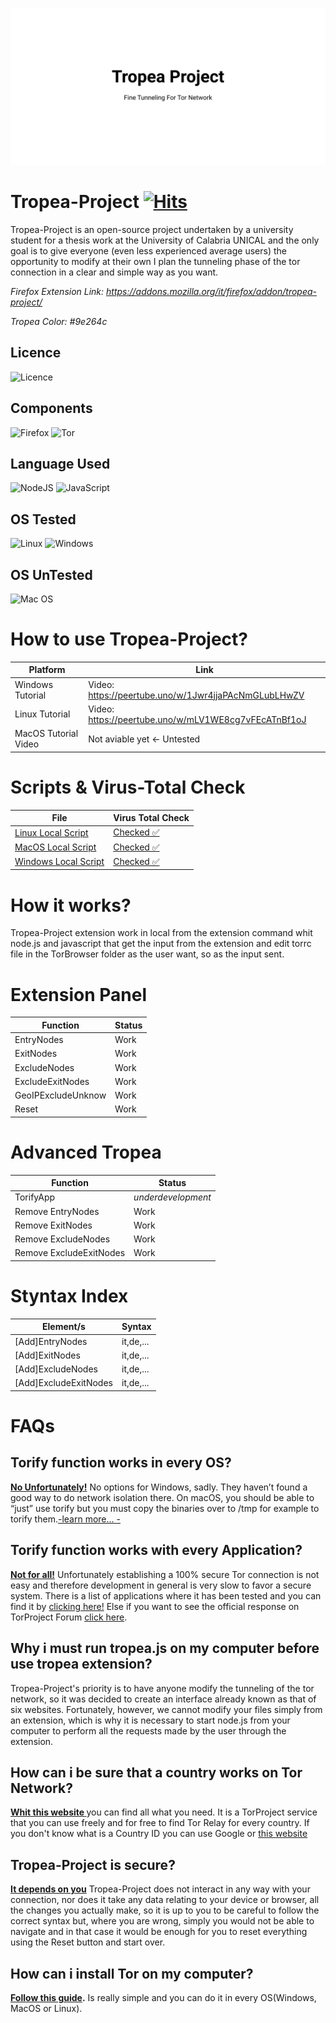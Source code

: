 [![Tropea-Project](https://github.com/NoNameoN-A/Tropea-Project/blob/main/images/tropea-project.svg)](https://addons.mozilla.org/it/firefox/addon/tropea-project/)

# Tropea-Project [![Hits](https://hits.seeyoufarm.com/api/count/incr/badge.svg?url=https%3A%2F%2Fgithub.com%2FNoNameoN-A%2FTropea-Project&count_bg=%239E264C&title_bg=%239E264C&icon=tor.svg&icon_color=%231C1C1C&title=hits&edge_flat=false)](https://hits.seeyoufarm.com)
Tropea-Project is an open-source project undertaken by a university student for a thesis work at the University of Calabria UNICAL and the only goal is to give everyone (even less experienced average users) the opportunity to modify at their own I plan the tunneling phase of the tor connection in a clear and simple way as you want.

*Firefox Extension Link: https://addons.mozilla.org/it/firefox/addon/tropea-project/*

*Tropea Color: #9e264c*

## Licence
![Licence](https://img.shields.io/badge/Licence-GNU3-%239e264c?style=for-the-badge) 

## Components
![Firefox](https://img.shields.io/badge/Firefox-FF7139?style=for-the-badge&logo=Firefox-Browser&logoColor=white) ![Tor](https://img.shields.io/badge/Tor-7D4698?style=for-the-badge&logo=Tor-Browser&logoColor=white)

## Language Used
![NodeJS](https://img.shields.io/badge/node.js-6DA55F?style=for-the-badge&logo=node.js&logoColor=white) ![JavaScript](https://img.shields.io/badge/javascript-%23323330.svg?style=for-the-badge&logo=javascript&logoColor=%23F7DF1E)

## OS Tested
![Linux](https://img.shields.io/badge/Linux-FCC624?style=for-the-badge&logo=linux&logoColor=black) ![Windows](https://img.shields.io/badge/Windows-0078D6?style=for-the-badge&logo=windows&logoColor=white)

## OS UnTested
![Mac OS](https://img.shields.io/badge/mac%20os-000000?style=for-the-badge&logo=macos&logoColor=F0F0F0)

# How to use Tropea-Project?
|Platform|Link|
|--|--|
|Windows Tutorial|Video: https://peertube.uno/w/1Jwr4jjaPAcNmGLubLHwZV|
|Linux Tutorial|Video: https://peertube.uno/w/mLV1WE8cg7vFEcATnBf1oJ|
|MacOS Tutorial Video|Not aviable yet <- Untested|

# Scripts & Virus-Total Check
|File|Virus Total Check|
|--|--|
|[Linux Local Script](https://github.com/NoNameoN-A/Tropea-Project/releases/download/tropea-1.1.7/linux-local-script)|[Checked ✅](https://www.virustotal.com/gui/url/a3ac84a8fff0399bfde4541dd4984e232cd6672be50e19942ba2a17fc16eab3f)|
|[MacOS Local Script](https://github.com/NoNameoN-A/Tropea-Project/releases/download/tropea-1.1.7/macos-local-script)|[Checked ✅](https://www.virustotal.com/gui/url/3847d463460766aa781f9324dee9527b6579d590ff29a3df7da3ec201d030c63)|
|[Windows Local Script](https://github.com/NoNameoN-A/Tropea-Project/releases/download/tropea-1.1.7/windows-local-script.exe)|[Checked ✅](https://www.virustotal.com/gui/url/3847d463460766aa781f9324dee9527b6579d590ff29a3df7da3ec201d030c63)|

# How it works?
Tropea-Project extension work in local from the extension command whit node.js and javascript that get the input from the extension and edit torrc file in the TorBrowser folder as the user want, so as the input sent.

# Extension Panel
|Function|Status|
|--|--|
|EntryNodes|Work|
|ExitNodes|Work|
|ExcludeNodes|Work|
|ExcludeExitNodes|Work|
|GeoIPExcludeUnknow|Work|
|Reset|Work|

# Advanced Tropea
|Function|Status|
|--|--|
|TorifyApp|*underdevelopment*|
|Remove EntryNodes|Work|
|Remove ExitNodes|Work|
|Remove ExcludeNodes|Work|
|Remove ExcludeExitNodes|Work|

# Styntax Index
|Element/s|Syntax|
|--|--|
|\[Add\]EntryNodes|it,de,...|
|\[Add\]ExitNodes|it,de,...|
|\[Add\]ExcludeNodes|it,de,...|
|\[Add\]ExcludeExitNodes|it,de,...|

# FAQs

## Torify function works in every OS?
<strong><u>No Unfortunately!</u></strong> No options for Windows, sadly. They haven’t found a good way to do network isolation there. On macOS, you should be able to “just” use torify but you must copy the binaries over to /tmp for example to torify them.<a href="https://forum.torproject.net/t/how-can-i-use-torify-command-on-else-operating-system/2207">-learn more... -</a>

## Torify function works with every Application?
<strong><u>Not for all!</u></strong> Unfortunately establishing a 100% secure Tor connection is not easy and therefore development in general is very slow to favor a secure system. There is a list of applications where it has been tested and you can find it by <a href="https://gitlab.torproject.org/legacy/trac/-/wikis/doc/torsocks#security">clicking
 here!</a> Else if you want to see the official response on TorProject Forum <a href="https://forum.torproject.net/t/torify-problem-in-applications-launch/2220/3">click here</a>.

## Why i must run tropea.js on my computer before use tropea extension?
Tropea-Project's priority is to have anyone modify the tunneling of the tor network, so it was decided to create an interface already known as that of six websites. Fortunately, however, we cannot modify your files simply from an extension, which is why it is necessary to start node.js from your computer to perform all the requests made by the user through the extension.

## How can i be sure that a country works on Tor Network?
<strong><u> <a href="https://metrics.torproject.org/rs.html#search/country:it">Whit this website</a> </u></strong> you can find all what you need. It is a TorProject service that you can use freely and for free to find Tor Relay for every country. If you don't know what is a Country ID you can use Google or <a href="https://laendercode.net/en/">this website</a>

## Tropea-Project is secure?
<strong><u>It depends on you</u></strong> Tropea-Project does not interact in any way with your connection, nor does it take any data relating to your device or browser, all the changes you actually make, so it is up to you to be careful to follow the correct syntax but, where you are wrong, simply you would not be able to navigate and in that case it would be enough for you to reset everything using the Reset button and start over.
 
 ## How can i install Tor on my computer?
<strong><u> <a href="https://tb-manual.torproject.org/installation/">Follow this guide</a></u>.</strong> Is really simple and you can do it in every OS(Windows, MacOS or Linux).
 
